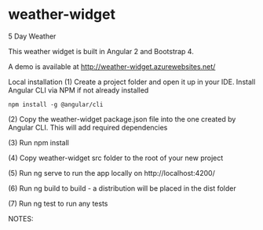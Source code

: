 # weather-widget
5 Day Weather 

This weather widget is built in Angular 2 and Bootstrap 4.

A demo is available at http://weather-widget.azurewebsites.net/ 

Local installation
(1) Create a project folder and open it up in your IDE. Install Angular CLI via NPM if not already installed

    npm install -g @angular/cli
    
 (2) Copy the weather-widget package.json file into the one created by Angular CLI. This will add required dependencies
 
 (3) Run npm install
 
 (4) Copy weather-widget src folder to the root of your new project
 
 (5) Run ng serve to run the app locally on http://localhost:4200/ 
 
 (6) Run ng build to build - a distribution will be placed in the dist folder
 
 (7) Run ng test to run any tests
 
 NOTES:
 
 
